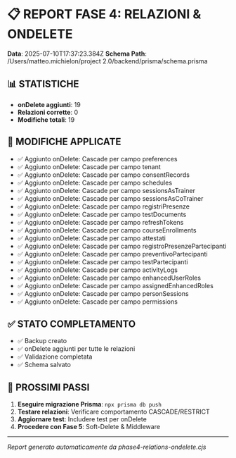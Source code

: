 # 📋 REPORT FASE 4: RELAZIONI & ONDELETE

**Data**: 2025-07-10T17:37:23.384Z
**Schema Path**: /Users/matteo.michielon/project 2.0/backend/prisma/schema.prisma

## 📊 STATISTICHE

- **onDelete aggiunti**: 19
- **Relazioni corrette**: 0
- **Modifiche totali**: 19

## 🔄 MODIFICHE APPLICATE

- ✅ Aggiunto onDelete: Cascade per campo preferences
- ✅ Aggiunto onDelete: Cascade per campo tenant
- ✅ Aggiunto onDelete: Cascade per campo consentRecords
- ✅ Aggiunto onDelete: Cascade per campo schedules
- ✅ Aggiunto onDelete: Cascade per campo sessionsAsTrainer
- ✅ Aggiunto onDelete: Cascade per campo sessionsAsCoTrainer
- ✅ Aggiunto onDelete: Cascade per campo registriPresenze
- ✅ Aggiunto onDelete: Cascade per campo testDocuments
- ✅ Aggiunto onDelete: Cascade per campo refreshTokens
- ✅ Aggiunto onDelete: Cascade per campo courseEnrollments
- ✅ Aggiunto onDelete: Cascade per campo attestati
- ✅ Aggiunto onDelete: Cascade per campo registroPresenzePartecipanti
- ✅ Aggiunto onDelete: Cascade per campo preventivoPartecipanti
- ✅ Aggiunto onDelete: Cascade per campo testPartecipanti
- ✅ Aggiunto onDelete: Cascade per campo activityLogs
- ✅ Aggiunto onDelete: Cascade per campo enhancedUserRoles
- ✅ Aggiunto onDelete: Cascade per campo assignedEnhancedRoles
- ✅ Aggiunto onDelete: Cascade per campo personSessions
- ✅ Aggiunto onDelete: Cascade per campo permissions

## ✅ STATO COMPLETAMENTO

- ✅ Backup creato
- ✅ onDelete aggiunti per tutte le relazioni
- ✅ Validazione completata
- ✅ Schema salvato

## 🎯 PROSSIMI PASSI

1. **Eseguire migrazione Prisma**: `npx prisma db push`
2. **Testare relazioni**: Verificare comportamento CASCADE/RESTRICT
3. **Aggiornare test**: Includere test per onDelete
4. **Procedere con Fase 5**: Soft-Delete & Middleware

---
*Report generato automaticamente da phase4-relations-ondelete.cjs*
